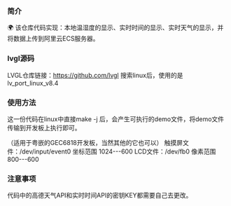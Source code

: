 ### 简介
 :earth_africa: 
该仓库代码实现：本地温湿度的显示、实时时间的显示、实时天气的显示，并将数据上传到阿里云ECS服务器。

### lvgl源码
LVGL仓库链接：https://github.com/lvgl
搜索linux后，使用的是lv_port_linux_v8.4

### 使用方法
这一份代码在linux中直接make -j 后，会产生可执行的demo文件，将demo文件传输到开发板上执行即可。

（适用于粤嵌的GEC6818开发板，当然其他的它也可以）
触摸屏文件：/dev/input/event0  坐标范围 1024---600
LCD文件：/dev/fb0 像素范围 800---600
### 注意事项
代码中的高德天气API和实时时间API的密钥KEY都需要自己去更改。